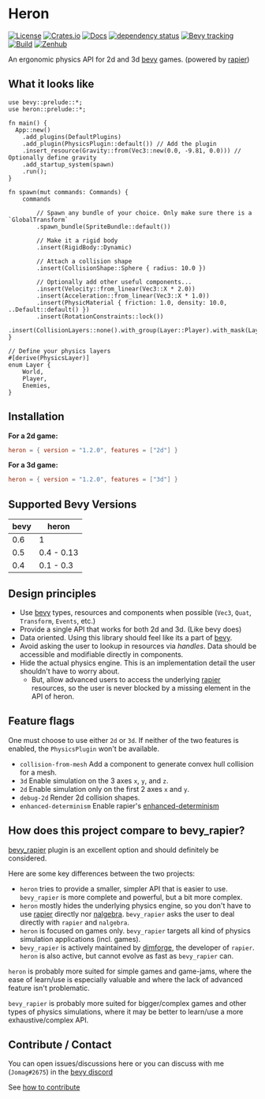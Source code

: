# Heron

[![License](https://img.shields.io/github/license/jcornaz/heron)](https://github.com/jcornaz/heron/blob/main/LICENSE)
[![Crates.io](https://img.shields.io/crates/v/heron)](https://crates.io/crates/heron)
[![Docs](https://docs.rs/heron/badge.svg)](https://docs.rs/heron)
[![dependency status](https://deps.rs/repo/github/jcornaz/heron/status.svg)](https://deps.rs/repo/github/jcornaz/heron)
[![Bevy tracking](https://img.shields.io/badge/Bevy%20tracking-released%20version-lightblue)](https://github.com/bevyengine/bevy/blob/main/docs/plugins_guidelines.md#main-branch-tracking)
[![Build](https://img.shields.io/github/workflow/status/jcornaz/heron/Build)](https://github.com/jcornaz/heron/actions?query=workflow%3ABuild+branch%3Amain)
[![Zenhub](https://img.shields.io/badge/workspace-zenhub-%236061be)](https://app.zenhub.com/workspaces/heron-600478067304b1000e27f4c4/board)

An ergonomic physics API for 2d and 3d [bevy] games. (powered by [rapier])

## What it looks like

```rust,no_run
use bevy::prelude::*;
use heron::prelude::*;

fn main() {
  App::new()
    .add_plugins(DefaultPlugins)
    .add_plugin(PhysicsPlugin::default()) // Add the plugin
    .insert_resource(Gravity::from(Vec3::new(0.0, -9.81, 0.0))) // Optionally define gravity
    .add_startup_system(spawn)
    .run();
}

fn spawn(mut commands: Commands) {
    commands

        // Spawn any bundle of your choice. Only make sure there is a `GlobalTransform`
        .spawn_bundle(SpriteBundle::default())

        // Make it a rigid body
        .insert(RigidBody::Dynamic)
        
        // Attach a collision shape
        .insert(CollisionShape::Sphere { radius: 10.0 })
        
        // Optionally add other useful components...
        .insert(Velocity::from_linear(Vec3::X * 2.0))
        .insert(Acceleration::from_linear(Vec3::X * 1.0))
        .insert(PhysicMaterial { friction: 1.0, density: 10.0, ..Default::default() })
        .insert(RotationConstraints::lock())
        .insert(CollisionLayers::none().with_group(Layer::Player).with_mask(Layer::World));
}

// Define your physics layers
#[derive(PhysicsLayer)]
enum Layer {
    World,
    Player,
    Enemies,
}
```

## Installation


**For a 2d game:**
<!--- x-release-please-start-version --->
```toml
heron = { version = "1.2.0", features = ["2d"] }
```
<!--- x-release-please-end-version --->


**For a 3d game:**
<!--- x-release-please-start-version --->
```toml
heron = { version = "1.2.0", features = ["3d"] }
```
<!--- x-release-please-end-version --->


## Supported Bevy Versions

| bevy | heron      |
|------|------------|
| 0.6  | 1          |
| 0.5  | 0.4 - 0.13 |
| 0.4  | 0.1 - 0.3  |

## Design principles

* Use [bevy] types, resources and components when possible (`Vec3`, `Quat`, `Transform`, `Events`, etc.)
* Provide a single API that works for both 2d and 3d. (Like bevy does)
* Data oriented. Using this library should feel like its a part of [bevy].
* Avoid asking the user to lookup in resources via *handles*. Data should be accessible and modifiable directly in components.
* Hide the actual physics engine. This is an implementation detail the user shouldn't have to worry about.
    * But, allow advanced users to access the underlying [rapier] resources, so the user is never blocked by a missing
      element in the API of heron.


## Feature flags

One must choose to use either `2d` or `3d`. If neither of the two features is enabled, the `PhysicsPlugin` won't be available.


* `collision-from-mesh` Add a component to generate convex hull collision for a mesh.
* `3d` Enable simulation on the 3 axes `x`, `y`, and `z`.
* `2d` Enable simulation only on the first 2 axes `x` and `y`.
* `debug-2d` Render 2d collision shapes.
* `enhanced-determinism` Enable rapier's [enhanced-determinism](https://rapier.rs/docs/user_guides/rust/determinism)


## How does this project compare to bevy_rapier?

[bevy_rapier] plugin is an excellent option and should definitely be considered.

Here are some key differences between the two projects:

* `heron` tries to provide a smaller, simpler API that is easier to use. `bevy_rapier` is more complete and powerful, but a bit more complex.
* `heron` mostly hides the underlying physics engine, so you don't have to use [rapier] directly nor [nalgebra]. `bevy_rapier` asks the user to deal directly with `rapier` and `nalgebra`.
* `heron` is focused on games only. `bevy_rapier` targets all kind of physics simulation applications (incl. games).
* `bevy_rapier` is actively maintained by [dimforge], the developer of `rapier`. `heron` is also active, but cannot evolve as fast as `bevy_rapier` can. 


`heron` is probably more suited for simple games and game-jams, where the ease of learn/use is especially valuable and where the lack of advanced feature isn't problematic.

`bevy_rapier` is probably more suited for bigger/complex games and other types of physics simulations, where it may be better to learn/use a more exhaustive/complex API. 


## Contribute / Contact

You can open issues/discussions here or you can discuss with me (`Jomag#2675`) in the [bevy discord](https://discord.com/invite/gMUk5Ph)

See [how to contribute](https://github.com/jcornaz/heron/blob/main/CONTRIBUTING.md)


[bevy]: https://bevyengine.org
[rapier]: https://rapier.rs
[bevy_rapier]: https://github.com/dimforge/bevy_rapier
[dimforge]: https://www.dimforge.com
[nalgebra]: https://github.com/dimforge/nalgebra
